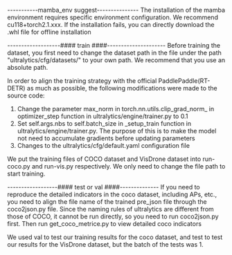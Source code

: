 -----------mamba_env suggest---------------
The installation of the mamba environment requires specific environment configuration. We recommend cu118+torch2.1.xxx. If the installation fails, you can directly download the .whl file for offline installation



-------------------#### train ####---------------------
Before training the dataset, you first need to change the dataset path in the file under the path "ultralytics/cfg/datasets/" to your own path. We recommend that you use an absolute path.

In order to align the training strategy with the official PaddlePaddle(RT-DETR) as much as possible, the following modifications were made to the source code:
1. Change the parameter max_norm in torch.nn.utils.clip_grad_norm_ in optimizer_step function in ultralytics/engine/trainer.py to 0.1
2. Set self.args.nbs to self.batch_size in _setup_train function in ultralytics/engine/trainer.py. The purpose of this is to make the model not need to accumulate gradients before updating parameters
3. Changes to the ultralytics/cfg/default.yaml configuration file

We put the training files of COCO dataset and VisDrone dataset into run-coco.py and run-vis.py respectively. We only need to change the file path to start training.

------------------#### test or val ####--------------
If you need to reproduce the detailed indicators in the coco dataset, including APs, etc., you need to align the file name of the trained pre_json file through the coco2json.py file. Since the naming rules of ultralytics are different from those of COCO, it cannot be run directly, so you need to run coco2json.py first. Then run get_coco_metrice.py to view detailed coco indicators

We used val to test our training results for the coco dataset, and test to test our results for the VisDrone dataset, but the batch of the tests was 1.
